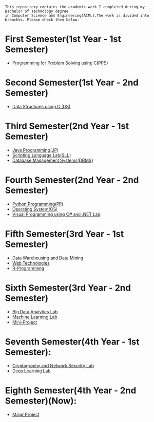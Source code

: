 ```
This repository contains the academic work I completed during my Bachelor of Technology degree
in Computer Science and Engineering(AIML).The work is divided into branches. Please check them below:
```
# First Semester(1st Year - 1st Semester)
- [Programming for Problem Solving using C(PPS)](https://github.com/prabhasg03/Task-Codes/tree/C-language)
# Second Semester(1st Year - 2nd Semester)
- [Data Structures using C (DS)](https://github.com/prabhasg03/Task-Codes/tree/DS-using-C)
# Third Semester(2nd Year - 1st Semester)
- [Java Programming(JP)](https://github.com/prabhasg03/Task-Codes/tree/Java)
- [Scripting Language Lab(SLL)](https://github.com/prabhasg03/Task-Codes/tree/SLL(Scripting-Language-Lab))
- [Database Management Systems(DBMS)](https://github.com/prabhasg03/Task-Codes/tree/DBMS)
# Fourth Semester(2nd Year - 2nd Semester)
- [Python Programming(PP)](https://github.com/prabhasg03/Task-Codes/tree/Python)
- [Operating System(OS)](https://github.com/prabhasg03/Task-Codes/tree/OS(Operating-System))
- [Visual Programming using C# and .NET Lab](https://github.com/prabhasg03/Task-Codes/tree/VP-Lab)
# Fifth Semester(3rd Year - 1st Semester)
- [Data Warehousing and Data Mining](https://github.com/prabhasg03/Task-Codes/tree/Data-Warehousing-and-Data-Mining)
- [Web Technologies](https://github.com/prabhasg03/Task-Codes/tree/Web-Technologies)
- [R-Programming](https://github.com/prabhasg03/Task-Codes/tree/R-Programming)
# Sixth Semester(3rd Year - 2nd Semester)
- [Big Data Analytics Lab](https://github.com/prabhasg03/Task-Codes/tree/Big-Data-Analytics-Lab)
- [Machine Learning Lab](https://github.com/prabhasg03/Task-Codes/tree/Machine-Learning-Lab)
- [Mini-Project](https://github.com/prabhasg03/Task-Codes/tree/Mini-Project)
# Seventh Semester(4th Year - 1st Semester):
- [Cryptography and Network Security Lab](https://github.com/prabhasg03/academic_work/tree/Cryptography-and-Network-Security-Lab)
- [Deep Learning Lab](https://github.com/prabhasg03/academic_work/tree/Deep-Learning-Lab)
# Eighth Semester(4th Year - 2nd Semester)(Now):
- [Major Project](https://github.com/prabhasg03/academic_work/tree/Major-Project)
